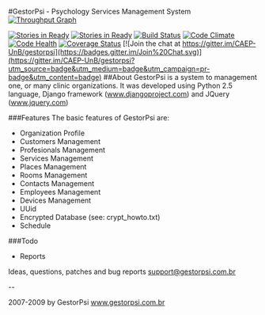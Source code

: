 #GestorPsi - Psychology Services Management System
[![Throughput Graph](https://graphs.waffle.io/caep-unb/gestorpsi/throughput.svg)](https://waffle.io/caep-unb/gestorpsi/metrics)

[![Stories in Ready](https://badge.waffle.io/caep-unb/gestorpsi.svg?label=ready&title=Ready)](http://waffle.io/caep-unb/gestorpsi) [![Stories in Ready](https://badge.waffle.io/caep-unb/gestorpsi.svg?label=in%20progress&title=In%20Progress)](http://waffle.io/caep-unb/gestorpsi) [![Build Status](https://travis-ci.org/CAEP-UnB/gestorpsi.svg)](https://travis-ci.org/CAEP-UnB/gestorpsi) [![Code Climate](https://codeclimate.com/github/CAEP-UnB/gestorpsi/badges/gpa.svg)](https://codeclimate.com/github/CAEP-UnB/gestorpsi) [![Code Health](https://landscape.io/github/CAEP-UnB/gestorpsi/unb/landscape.svg?style=flat)](https://landscape.io/github/CAEP-UnB/gestorpsi/unb) [![Coverage Status](https://coveralls.io/repos/CAEP-UnB/gestorpsi/badge.svg?branch=unb)](https://coveralls.io/r/CAEP-UnB/gestorpsi) [![Join the chat at https://gitter.im/CAEP-UnB/gestorpsi](https://badges.gitter.im/Join%20Chat.svg)](https://gitter.im/CAEP-UnB/gestorpsi?utm_source=badge&utm_medium=badge&utm_campaign=pr-badge&utm_content=badge)
##About
GestorPsi is a system to management one, or many clinic organizations.
It was developed using Python 2.5 language, Django framework
(www.djangoproject.com) and JQuery (www.jquery.com)


###Features
The basic features of GestorPsi are:
- Organization Profile
- Customers Management
- Profesionals Management
- Services Management
- Places Management
- Rooms Management
- Contacts Management
- Employees Management
- Devices Management
- UUid
- Encrypted Database (see: crypt_howto.txt)
- Schedule


###Todo
- Reports

Ideas, questions, patches and bug reports
support@gestorpsi.com.br

--

2007-2009 by GestorPsi
www.gestorpsi.com.br
